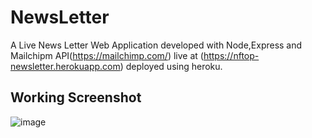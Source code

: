 # NewsLetter
A Live News Letter Web Application developed with Node,Express and Mailchipm API(https://mailchimp.com/) live at (https://nftop-newsletter.herokuapp.com) deployed using heroku.

## Working Screenshot
![image](https://user-images.githubusercontent.com/69689387/180984267-b5beb5fc-22ec-4b9a-904c-8b7eb7d27f0a.png)
